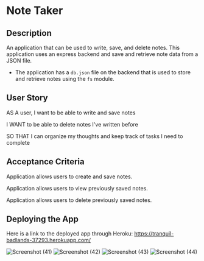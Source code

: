 # Note Taker

## Description

An application that can be used to write, save, and delete notes. This application uses an express backend and save and retrieve note data from a JSON file.

* The application has a `db.json` file on the backend that is used to store and retrieve notes using the `fs` module.

## User Story

AS A user, I want to be able to write and save notes

I WANT to be able to delete notes I've written before

SO THAT I can organize my thoughts and keep track of tasks I need to complete

## Acceptance Criteria

Application allows users to create and save notes.

Application allows users to view previously saved notes.

Application allows users to delete previously saved notes.

## Deploying the App

Here is a link to the deployed app through Heroku: https://tranquil-badlands-37293.herokuapp.com/

![Screenshot (41)](https://user-images.githubusercontent.com/54878075/91409235-291cd700-e813-11ea-95ce-5ed4a37aeb80.png)
![Screenshot (42)](https://user-images.githubusercontent.com/54878075/91409237-29b56d80-e813-11ea-9ae1-3a7d9534ca4b.png)
![Screenshot (43)](https://user-images.githubusercontent.com/54878075/91409239-29b56d80-e813-11ea-87cf-731a8b918977.png)
![Screenshot (44)](https://user-images.githubusercontent.com/54878075/91409240-2a4e0400-e813-11ea-96c3-5729856307c3.png)
